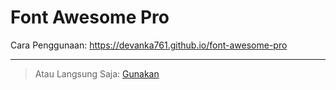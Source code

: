 # Font Awesome Pro
Cara Penggunaan: https://devanka761.github.io/font-awesome-pro
<hr>

>Atau Langsung Saja: [Gunakan](https://devanka761.github.io/font-awesome-pro/)
